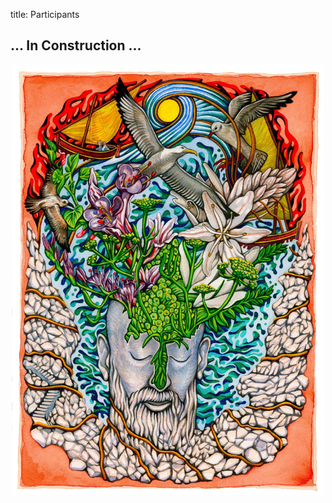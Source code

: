 title: Participants

## ... In Construction ...

<p style="text-align:center">
  <img src="./images/IKPoster1.jpg" width="500">
</p>
